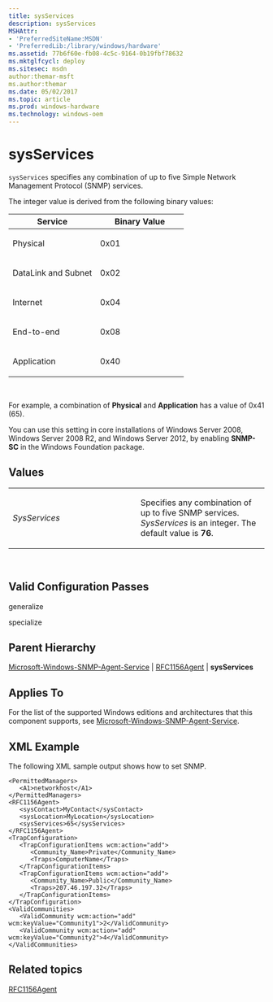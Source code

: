 ```yaml
---
title: sysServices
description: sysServices
MSHAttr:
- 'PreferredSiteName:MSDN'
- 'PreferredLib:/library/windows/hardware'
ms.assetid: 77b6f60e-fb08-4c5c-9164-0b19fbf78632
ms.mktglfcycl: deploy
ms.sitesec: msdn
author:themar-msft
ms.author:themar
ms.date: 05/02/2017
ms.topic: article
ms.prod: windows-hardware
ms.technology: windows-oem
---
```


# sysServices


`sysServices` specifies any combination of up to five Simple Network Management Protocol (SNMP) services.

The integer value is derived from the following binary values:

<table>
<colgroup>
<col width="50%" />
<col width="50%" />
</colgroup>
<thead>
<tr class="header">
<th>Service</th>
<th>Binary Value</th>
</tr>
</thead>
<tbody>
<tr class="odd">
<td><p>Physical</p></td>
<td><p>0x01</p></td>
</tr>
<tr class="even">
<td><p>DataLink and Subnet</p></td>
<td><p>0x02</p></td>
</tr>
<tr class="odd">
<td><p>Internet</p></td>
<td><p>0x04</p></td>
</tr>
<tr class="even">
<td><p>End-to-end</p></td>
<td><p>0x08</p></td>
</tr>
<tr class="odd">
<td><p>Application</p></td>
<td><p>0x40</p></td>
</tr>
</tbody>
</table>

 

For example, a combination of **Physical** and **Application** has a value of 0x41 (65).

You can use this setting in core installations of Windows Server 2008, Windows Server 2008 R2, and Windows Server 2012, by enabling **SNMP-SC** in the Windows Foundation package.

## Values


<table>
<colgroup>
<col width="50%" />
<col width="50%" />
</colgroup>
<tbody>
<tr class="odd">
<td><p><em>SysServices</em></p></td>
<td><p>Specifies any combination of up to five SNMP services. <em>SysServices</em> is an integer. The default value is <strong>76</strong>.</p></td>
</tr>
</tbody>
</table>

 

## Valid Configuration Passes


generalize

specialize

## Parent Hierarchy


[Microsoft-Windows-SNMP-Agent-Service](microsoft-windows-snmp-agent-service.md) | [RFC1156Agent](microsoft-windows-snmp-agent-service-rfc1156agent.md) | **sysServices**

## Applies To


For the list of the supported Windows editions and architectures that this component supports, see [Microsoft-Windows-SNMP-Agent-Service](microsoft-windows-snmp-agent-service.md).

## XML Example


The following XML sample output shows how to set SNMP.

```
<PermittedManagers>
   <A1>networkhost</A1>
</PermittedManagers>
<RFC1156Agent>
   <sysContact>MyContact</sysContact>
   <sysLocation>MyLocation</sysLocation>
   <sysServices>65</sysServices>
</RFC1156Agent>
<TrapConfiguration>
   <TrapConfigurationItems wcm:action="add">
      <Community_Name>Private</Community_Name>
      <Traps>ComputerName</Traps>
   </TrapConfigurationItems>
   <TrapConfigurationItems wcm:action="add">
      <Community_Name>Public</Community_Name>
      <Traps>207.46.197.32</Traps>
   </TrapConfigurationItems>
</TrapConfiguration>
<ValidCommunities>
   <ValidCommunity wcm:action="add" wcm:keyValue="Community1">2</ValidCommunity>
   <ValidCommunity wcm:action="add" wcm:keyValue="Community2">4</ValidCommunity>
</ValidCommunities>
```

## Related topics


[RFC1156Agent](microsoft-windows-snmp-agent-service-rfc1156agent.md)

 

 







